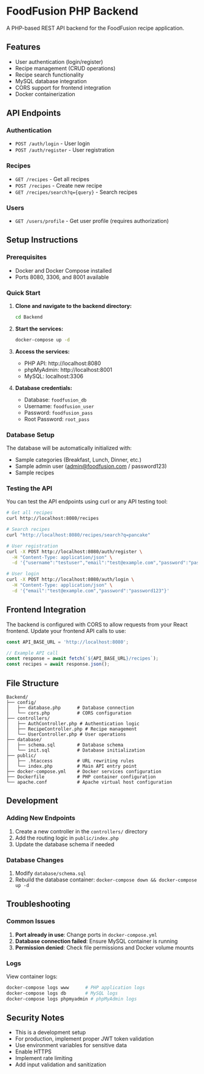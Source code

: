 # FoodFusion PHP Backend

A PHP-based REST API backend for the FoodFusion recipe application.

## Features

- User authentication (login/register)
- Recipe management (CRUD operations)
- Recipe search functionality
- MySQL database integration
- CORS support for frontend integration
- Docker containerization

## API Endpoints

### Authentication
- `POST /auth/login` - User login
- `POST /auth/register` - User registration

### Recipes
- `GET /recipes` - Get all recipes
- `POST /recipes` - Create new recipe
- `GET /recipes/search?q={query}` - Search recipes

### Users
- `GET /users/profile` - Get user profile (requires authorization)

## Setup Instructions

### Prerequisites
- Docker and Docker Compose installed
- Ports 8080, 3306, and 8001 available

### Quick Start

1. **Clone and navigate to the backend directory:**
   ```bash
   cd Backend
   ```

2. **Start the services:**
   ```bash
   docker-compose up -d
   ```

3. **Access the services:**
   - PHP API: http://localhost:8080
   - phpMyAdmin: http://localhost:8001
   - MySQL: localhost:3306

4. **Database credentials:**
   - Database: `foodfusion_db`
   - Username: `foodfusion_user`
   - Password: `foodfusion_pass`
   - Root Password: `root_pass`

### Database Setup

The database will be automatically initialized with:
- Sample categories (Breakfast, Lunch, Dinner, etc.)
- Sample admin user (admin@foodfusion.com / password123)
- Sample recipes

### Testing the API

You can test the API endpoints using curl or any API testing tool:

```bash
# Get all recipes
curl http://localhost:8080/recipes

# Search recipes
curl "http://localhost:8080/recipes/search?q=pancake"

# User registration
curl -X POST http://localhost:8080/auth/register \
  -H "Content-Type: application/json" \
  -d '{"username":"testuser","email":"test@example.com","password":"password123"}'

# User login
curl -X POST http://localhost:8080/auth/login \
  -H "Content-Type: application/json" \
  -d '{"email":"test@example.com","password":"password123"}'
```

## Frontend Integration

The backend is configured with CORS to allow requests from your React frontend. Update your frontend API calls to use:

```javascript
const API_BASE_URL = 'http://localhost:8080';

// Example API call
const response = await fetch(`${API_BASE_URL}/recipes`);
const recipes = await response.json();
```

## File Structure

```
Backend/
├── config/
│   ├── database.php      # Database connection
│   └── cors.php          # CORS configuration
├── controllers/
│   ├── AuthController.php # Authentication logic
│   ├── RecipeController.php # Recipe management
│   └── UserController.php # User operations
├── database/
│   ├── schema.sql        # Database schema
│   └── init.sql          # Database initialization
├── public/
│   ├── .htaccess         # URL rewriting rules
│   └── index.php         # Main API entry point
├── docker-compose.yml    # Docker services configuration
├── Dockerfile            # PHP container configuration
└── apache.conf           # Apache virtual host configuration
```

## Development

### Adding New Endpoints

1. Create a new controller in the `controllers/` directory
2. Add the routing logic in `public/index.php`
3. Update the database schema if needed

### Database Changes

1. Modify `database/schema.sql`
2. Rebuild the database container: `docker-compose down && docker-compose up -d`

## Troubleshooting

### Common Issues

1. **Port already in use**: Change ports in `docker-compose.yml`
2. **Database connection failed**: Ensure MySQL container is running
3. **Permission denied**: Check file permissions and Docker volume mounts

### Logs

View container logs:
```bash
docker-compose logs www      # PHP application logs
docker-compose logs db       # MySQL logs
docker-compose logs phpmyadmin # phpMyAdmin logs
```

## Security Notes

- This is a development setup
- For production, implement proper JWT token validation
- Use environment variables for sensitive data
- Enable HTTPS
- Implement rate limiting
- Add input validation and sanitization
